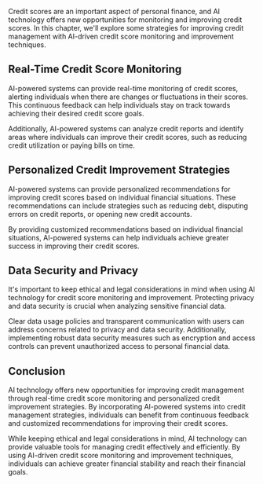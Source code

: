 
Credit scores are an important aspect of personal finance, and AI technology offers new opportunities for monitoring and improving credit scores. In this chapter, we'll explore some strategies for improving credit management with AI-driven credit score monitoring and improvement techniques.

Real-Time Credit Score Monitoring
---------------------------------

AI-powered systems can provide real-time monitoring of credit scores, alerting individuals when there are changes or fluctuations in their scores. This continuous feedback can help individuals stay on track towards achieving their desired credit score goals.

Additionally, AI-powered systems can analyze credit reports and identify areas where individuals can improve their credit scores, such as reducing credit utilization or paying bills on time.

Personalized Credit Improvement Strategies
------------------------------------------

AI-powered systems can provide personalized recommendations for improving credit scores based on individual financial situations. These recommendations can include strategies such as reducing debt, disputing errors on credit reports, or opening new credit accounts.

By providing customized recommendations based on individual financial situations, AI-powered systems can help individuals achieve greater success in improving their credit scores.

Data Security and Privacy
-------------------------

It's important to keep ethical and legal considerations in mind when using AI technology for credit score monitoring and improvement. Protecting privacy and data security is crucial when analyzing sensitive financial data.

Clear data usage policies and transparent communication with users can address concerns related to privacy and data security. Additionally, implementing robust data security measures such as encryption and access controls can prevent unauthorized access to personal financial data.

Conclusion
----------

AI technology offers new opportunities for improving credit management through real-time credit score monitoring and personalized credit improvement strategies. By incorporating AI-powered systems into credit management strategies, individuals can benefit from continuous feedback and customized recommendations for improving their credit scores.

While keeping ethical and legal considerations in mind, AI technology can provide valuable tools for managing credit effectively and efficiently. By using AI-driven credit score monitoring and improvement techniques, individuals can achieve greater financial stability and reach their financial goals.
